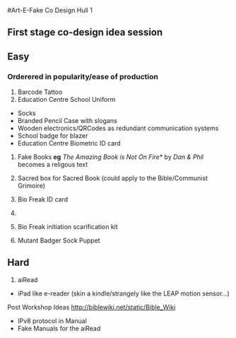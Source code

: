 #Art-E-Fake Co Design Hull 1
## First stage co-design idea session

## Easy
### Orderered in popularity/ease of production
 1. Barcode Tattoo
 1. Education Centre School Uniform
 * Socks
 * Branded Pencil Case with slogans
 * Wooden electronics/QRCodes as redundant communication systems
 * School badge for blazer
 * Education Centre Biometric ID card
 1. Fake Books **eg** *The Amazing Book is Not On Fire** by *Dan & Phil* becomes a religous text
 1. Sacred box for Sacred Book (could apply to the Bible/Communist Grimoire)
 1. Bio Freak ID card 
 1.  
 1. Bio Freak initiation scarification kit

 1. Mutant Badger Sock Puppet

## Hard

 1. aiRead
 * iPad like e-reader (skin a kindle/strangely like the LEAP motion sensor...)


Post Workshop Ideas
http://biblewiki.net/static/Bible_Wiki

 * IPv8 protocol in Manual
 * Fake Manuals for the aiRead

